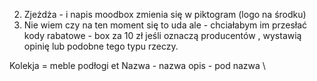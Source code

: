 

2. Zjeżdża - i napis moodbox zmienia się w piktogram (logo na środku)
3. Nie wiem czy na ten moment się to uda ale - chciałabym im przesłać kody rabatowe - box za 10 zł jeśli oznaczą 
   producentów , wystawią opinię lub podobne tego typu rzeczy.





Kolekja = meble podłogi et
Nazwa - nazwa
opis - pod nazwa
\
